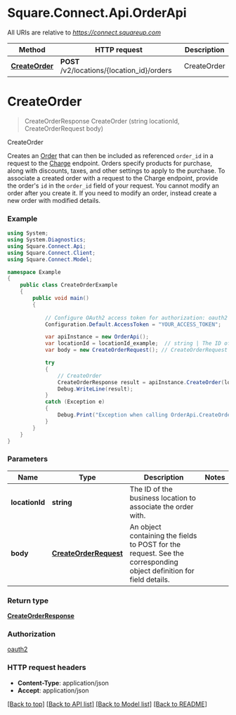# Square.Connect.Api.OrderApi

All URIs are relative to *https://connect.squareup.com*

Method | HTTP request | Description
------------- | ------------- | -------------
[**CreateOrder**](OrderApi.md#createorder) | **POST** /v2/locations/{location_id}/orders | CreateOrder


<a name="createorder"></a>
# **CreateOrder**
> CreateOrderResponse CreateOrder (string locationId, CreateOrderRequest body)

CreateOrder

Creates an [Order](#type-order) that can then be included as referenced `order_id` in a request to the [Charge](#endpoint-charge) endpoint. Orders specify products for purchase, along with discounts, taxes, and other settings to apply to the purchase.  To associate a created order with a request to the Charge endpoint, provide the order's `id` in the `order_id` field of your request.  You cannot modify an order after you create it. If you need to modify an order, instead create a new order with modified details.

### Example
```csharp
using System;
using System.Diagnostics;
using Square.Connect.Api;
using Square.Connect.Client;
using Square.Connect.Model;

namespace Example
{
    public class CreateOrderExample
    {
        public void main()
        {
            
            // Configure OAuth2 access token for authorization: oauth2
            Configuration.Default.AccessToken = "YOUR_ACCESS_TOKEN";

            var apiInstance = new OrderApi();
            var locationId = locationId_example;  // string | The ID of the business location to associate the order with.
            var body = new CreateOrderRequest(); // CreateOrderRequest | An object containing the fields to POST for the request.  See the corresponding object definition for field details.

            try
            {
                // CreateOrder
                CreateOrderResponse result = apiInstance.CreateOrder(locationId, body);
                Debug.WriteLine(result);
            }
            catch (Exception e)
            {
                Debug.Print("Exception when calling OrderApi.CreateOrder: " + e.Message );
            }
        }
    }
}
```

### Parameters

Name | Type | Description  | Notes
------------- | ------------- | ------------- | -------------
 **locationId** | **string**| The ID of the business location to associate the order with. | 
 **body** | [**CreateOrderRequest**](CreateOrderRequest.md)| An object containing the fields to POST for the request.  See the corresponding object definition for field details. | 

### Return type

[**CreateOrderResponse**](CreateOrderResponse.md)

### Authorization

[oauth2](../README.md#oauth2)

### HTTP request headers

 - **Content-Type**: application/json
 - **Accept**: application/json

[[Back to top]](#) [[Back to API list]](../README.md#documentation-for-api-endpoints) [[Back to Model list]](../README.md#documentation-for-models) [[Back to README]](../README.md)

